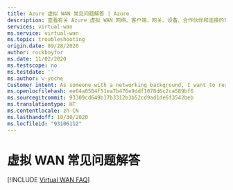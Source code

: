 ```yaml
---
title: Azure 虚拟 WAN 常见问题解答 | Azure
description: 查看有关 Azure 虚拟 WAN 网络、客户端、网关、设备、合作伙伴和连接的常见问题解答。
services: virtual-wan
ms.service: virtual-wan
ms.topic: troubleshooting
origin.date: 09/28/2020
author: rockboyfor
ms.date: 11/02/2020
ms.testscope: no
ms.testdate: ''
ms.author: v-yeche
Customer intent: As someone with a networking background, I want to read more details about Virtual WAN in a FAQ format.
ms.openlocfilehash: ee64a0504f51ea7b476e9ddf1078d6c2ca589bf6
ms.sourcegitcommit: 93309cd649b17b3312b3b52cd9ad1de6f3542beb
ms.translationtype: HT
ms.contentlocale: zh-CN
ms.lasthandoff: 10/30/2020
ms.locfileid: "93106112"
---
```

# <a name="virtual-wan-faq"></a>虚拟 WAN 常见问题解答

[!INCLUDE [Virtual WAN FAQ](../../includes/virtual-wan-faq-include.md)]

<!-- Update_Description: update meta properties, wording update, update link -->